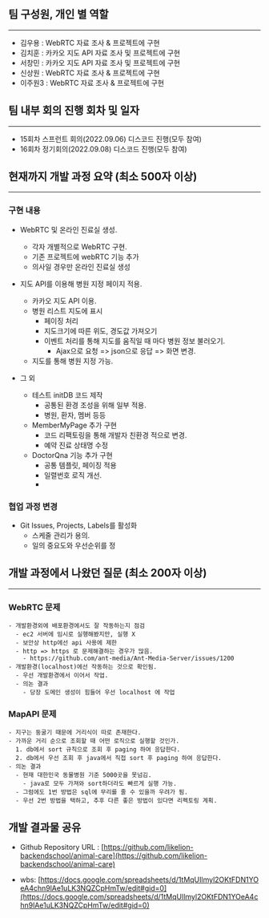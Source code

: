 ## 팀 구성원, 개인 별 역할

---

+ 김우용 : WebRTC 자료 조사 & 프로젝트에 구현
+ 김치훈 : 카카오 지도 API 자료 조사 및 프로젝트에 구현
+ 서창민 : 카카오 지도 API 자료 조사 및 프로젝트에 구현
+ 신상원 : WebRTC 자료 조사 & 프로젝트에 구현
+ 이주원3 : WebRTC 자료 조사 & 프로젝트에 구현

## 팀 내부 회의 진행 회차 및 일자

---

- 15회차 스프런트 회의(2022.09.06) 디스코드 진행(모두 참여)
- 16회차 정기회의(2022.09.08) 디스코드 진행(모두 참여)


## 현재까지 개발 과정 요약 (최소 500자 이상)

---

### 구현 내용

- WebRTC 및 온라인 진료실 생성.
  - 각자 개별적으로 WebRTC 구현.
  - 기존 프로젝트에 webRTC 기능 추가
  - 의사일 경우만 온라인 진료실 생성
  
- 지도 API를 이용해 병원 지정 페이지 적용. 
  - 카카오 지도 API 이용.
  - 병원 리스트 지도에 표시
    - 페이징 처리
    - 지도크기에 따른 위도, 경도값 가져오기
    - 이벤트 처리를 통해 지도를 움직일 때 마다 병원 정보 불러오기.
      - Ajax으로 요청 => json으로 응답 => 화면 변경.
  - 지도를 통해 병원 지정 가능.
  
- 그 외
  - 테스트 initDB 코드 제작
    - 공통된 환경 조성을 위해 일부 적용.
    - 병원, 환자, 멤버 등등
  - MemberMyPage 추가 구현
    - 코드 리팩토링을 통해 개발자 친환경 적으로 변경. 
    - 예약 진료 상태명 수정
  - DoctorQna 기능 추가 구현
    - 공통 템플릿, 페이징 적용
    - 일렬번호 로직 개선.
    - 
### 협업 과정 변경
  - Git Issues, Projects, Labels를 활성화
    - 스케줄 관리가 용의.
    - 일의 중요도와 우선순위를 정



## 개발 과정에서 나왔던 질문 (최소 200자 이상)

---

### WebRTC 문제

    - 개발환경외에 배포환경에서도 잘 작동하는지 점검
      - ec2 서버에 임시로 실행해봤지만, 실행 X
      - 보안상 http에선 api 사용에 제한
      - http => https 로 문제해결하는 경우가 많음.
        - https://github.com/ant-media/Ant-Media-Server/issues/1200
    - 개발환경(localhost)에선 작동하는 것으로 확인됨.
      - 우선 개발환경에서 이어서 작업.
      - 의논 결과
        - 당장 도메인 생성이 힘들어 우선 localhost 에 작업

### MapAPI 문제

    - 지구는 둥굴기 때문에 거리식이 따로 존재한다. 
    - 가까운 거리 순으로 조회할 때 어떤 로직으로 실행할 것인가.
      1. db에서 sort 규칙으로 조회 후 paging 하여 응답한다.
      2. db에서 우선 조회 후 java에서 직접 sort 후 paging 하여 응답한다.
    - 의논 결과
      - 현재 대한민국 동물병원 기준 5000곳을 못넘김.
        - java로 모두 가져와 sort하더라도 빠르게 실행 가능.
      - 그럼에도 1번 방법은 sql에 무리를 줄 수 있을까 우려가 됨.
      - 우선 2번 방법을 택하고, 추후 다른 좋은 방법이 있다면 리펙토링 계획.



## 개발 결과물 공유

- Github Repository URL : [https://github.com/likelion-backendschool/animal-care](https://github.com/likelion-backendschool/animal-care)

- wbs: [https://docs.google.com/spreadsheets/d/1tMqUIlmyl2OKtFDN1YOeA4chn9lAe1uLK3NQZCpHmTw/edit#gid=0](https://docs.google.com/spreadsheets/d/1tMqUIlmyl2OKtFDN1YOeA4chn9lAe1uLK3NQZCpHmTw/edit#gid=0)
